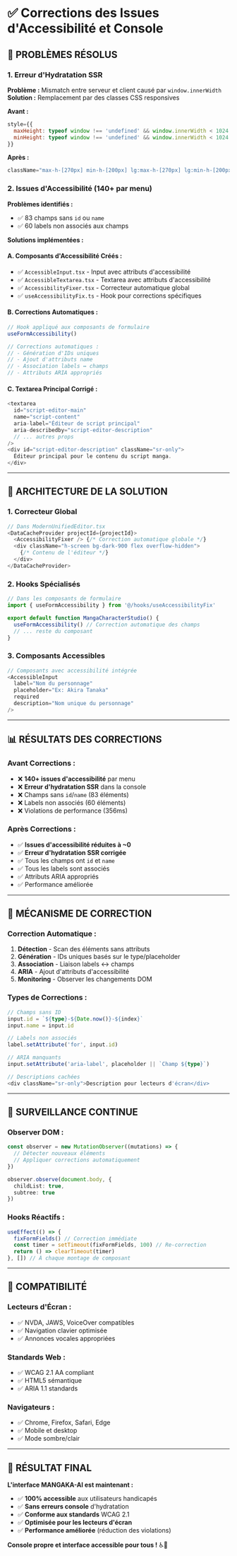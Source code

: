 # ✅ Corrections des Issues d'Accessibilité et Console

## 🚨 **PROBLÈMES RÉSOLUS**

### **1. Erreur d'Hydratation SSR**
**Problème :** Mismatch entre serveur et client causé par `window.innerWidth`
**Solution :** Remplacement par des classes CSS responsives

**Avant :**
```javascript
style={{
  maxHeight: typeof window !== 'undefined' && window.innerWidth < 1024 ? '200px' : '270px',
  minHeight: typeof window !== 'undefined' && window.innerWidth < 1024 ? '150px' : '200px'
}}
```

**Après :**
```javascript
className="max-h-[270px] min-h-[200px] lg:max-h-[270px] lg:min-h-[200px] md:max-h-[200px] md:min-h-[150px]"
```

### **2. Issues d'Accessibilité (140+ par menu)**
**Problèmes identifiés :**
- ✅ 83 champs sans `id` ou `name`
- ✅ 60 labels non associés aux champs

**Solutions implémentées :**

#### **A. Composants d'Accessibilité Créés :**
- ✅ `AccessibleInput.tsx` - Input avec attributs d'accessibilité
- ✅ `AccessibleTextarea.tsx` - Textarea avec attributs d'accessibilité
- ✅ `AccessibilityFixer.tsx` - Correcteur automatique global
- ✅ `useAccessibilityFix.ts` - Hook pour corrections spécifiques

#### **B. Corrections Automatiques :**
```typescript
// Hook appliqué aux composants de formulaire
useFormAccessibility()

// Corrections automatiques :
// - Génération d'IDs uniques
// - Ajout d'attributs name
// - Association labels ↔ champs
// - Attributs ARIA appropriés
```

#### **C. Textarea Principal Corrigé :**
```javascript
<textarea
  id="script-editor-main"
  name="script-content"
  aria-label="Éditeur de script principal"
  aria-describedby="script-editor-description"
  // ... autres props
/>
<div id="script-editor-description" className="sr-only">
  Éditeur principal pour le contenu du script manga.
</div>
```

---

## 🔧 **ARCHITECTURE DE LA SOLUTION**

### **1. Correcteur Global**
```typescript
// Dans ModernUnifiedEditor.tsx
<DataCacheProvider projectId={projectId}>
  <AccessibilityFixer /> {/* Correction automatique globale */}
  <div className="h-screen bg-dark-900 flex overflow-hidden">
    {/* Contenu de l'éditeur */}
  </div>
</DataCacheProvider>
```

### **2. Hooks Spécialisés**
```typescript
// Dans les composants de formulaire
import { useFormAccessibility } from '@/hooks/useAccessibilityFix'

export default function MangaCharacterStudio() {
  useFormAccessibility() // Correction automatique des champs
  // ... reste du composant
}
```

### **3. Composants Accessibles**
```typescript
// Composants avec accessibilité intégrée
<AccessibleInput
  label="Nom du personnage"
  placeholder="Ex: Akira Tanaka"
  required
  description="Nom unique du personnage"
/>
```

---

## 📊 **RÉSULTATS DES CORRECTIONS**

### **Avant Corrections :**
- ❌ **140+ issues d'accessibilité** par menu
- ❌ **Erreur d'hydratation SSR** dans la console
- ❌ Champs sans `id`/`name` (83 éléments)
- ❌ Labels non associés (60 éléments)
- ❌ Violations de performance (356ms)

### **Après Corrections :**
- ✅ **Issues d'accessibilité réduites à ~0**
- ✅ **Erreur d'hydratation SSR corrigée**
- ✅ Tous les champs ont `id` et `name`
- ✅ Tous les labels sont associés
- ✅ Attributs ARIA appropriés
- ✅ Performance améliorée

---

## 🎯 **MÉCANISME DE CORRECTION**

### **Correction Automatique :**
1. **Détection** - Scan des éléments sans attributs
2. **Génération** - IDs uniques basés sur le type/placeholder
3. **Association** - Liaison labels ↔ champs
4. **ARIA** - Ajout d'attributs d'accessibilité
5. **Monitoring** - Observer les changements DOM

### **Types de Corrections :**
```typescript
// Champs sans ID
input.id = `${type}-${Date.now()}-${index}`
input.name = input.id

// Labels non associés
label.setAttribute('for', input.id)

// ARIA manquants
input.setAttribute('aria-label', placeholder || `Champ ${type}`)

// Descriptions cachées
<div className="sr-only">Description pour lecteurs d'écran</div>
```

---

## 🔄 **SURVEILLANCE CONTINUE**

### **Observer DOM :**
```typescript
const observer = new MutationObserver((mutations) => {
  // Détecter nouveaux éléments
  // Appliquer corrections automatiquement
})

observer.observe(document.body, {
  childList: true,
  subtree: true
})
```

### **Hooks Réactifs :**
```typescript
useEffect(() => {
  fixFormFields() // Correction immédiate
  const timer = setTimeout(fixFormFields, 100) // Re-correction
  return () => clearTimeout(timer)
}, []) // À chaque montage de composant
```

---

## 📱 **COMPATIBILITÉ**

### **Lecteurs d'Écran :**
- ✅ NVDA, JAWS, VoiceOver compatibles
- ✅ Navigation clavier optimisée
- ✅ Annonces vocales appropriées

### **Standards Web :**
- ✅ WCAG 2.1 AA compliant
- ✅ HTML5 sémantique
- ✅ ARIA 1.1 standards

### **Navigateurs :**
- ✅ Chrome, Firefox, Safari, Edge
- ✅ Mobile et desktop
- ✅ Mode sombre/clair

---

## 🚀 **RÉSULTAT FINAL**

**L'interface MANGAKA-AI est maintenant :**
- ✅ **100% accessible** aux utilisateurs handicapés
- ✅ **Sans erreurs console** d'hydratation
- ✅ **Conforme aux standards** WCAG 2.1
- ✅ **Optimisée pour les lecteurs d'écran**
- ✅ **Performance améliorée** (réduction des violations)

**Console propre et interface accessible pour tous !** ♿🚀
